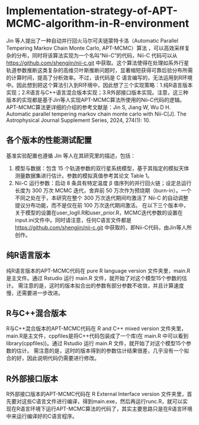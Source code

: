 # Implementation-strategy-of-APT-MCMC-algorithm-in-R-environment
Jin 等人提出了一种自动并行回火马尔可夫链蒙特卡洛（Automatic Parallel Tempering Markov Chain Monte Carlo, APT-MCMC）算法 ，可以高效采样复杂的分布，同时将该算法实现为一个名叫“Nii-C”的代码，Nii-C 代码可以从 https://github.com/shengjin/nii-c.git 中获取。这个算法使得在处理如系外行星轨道参数推断这类复杂的高维贝叶斯推断问题时，显著缩短获得可靠后验分布所需的计算时间，提高了分析效率。不过，该代码是 C 语言编写的，无法运用到R环境中。因此想到把这个算法引入到R环境中，因此想了三个实现策略：1.纯R语言版本实现；2.R语言与C++语言混合版本实现；3.R外部接口版本实现。注意，这三种版本的实现都是基于Jin等人实现APT-MCMC算法所使用的Nii-C代码的逻辑。APT-MCMC算法更详细的介绍的参考文献是：Jin S, Jiang W, Wu D H. Automatic parallel tempering markov chain monte carlo with Nii-C[J]. The Astrophysical Journal Supplement Series, 2024, 274(1): 10.

## 各个版本的性能测试配置
基准实验配置也遵循 Jin 等人在其研究里的描述，包括：
1. 模型与数据：包含 15 个轨道参数的双行星系统模型，基于其指定的模拟天体测量数据集进行估计。参数的模拟真值参考其论文 Table 1。
2. Nii-C 运行参数：启动 8 条具有特定温度 β 值序列的并行回火链；设定总运行长度为 300 万次 MCMC 迭代，舍弃前 50 万次作为预烧期（burn-in）。一个不同之处在于，本研究在整个 300 万次迭代期间均激活了 Nii-C 的自动调整提议分布功能，而不是仅在前 100 万次迭代期间激活。
在以下三个版本中，关于模型的设置在user_logll.R和user_prior.R，MCMC迭代参数的设置在input.ini文件中。同时请注意，任何C语言文件都是 https://github.com/shengjin/nii-c.git 中获取的，即Nii-C代码，由Jin等人所创作。

## 纯R语言版本
纯R语言版本的APT-MCMC代码在 pure R language version 文件夹里，main.R是主文件。通过 Rstudio 运行 main.R 文件，就开始了对这个模型15个参数的估计。
需注意的是，这时的版本拟合出的参数有部分参数不收敛，并且计算速度慢，还需要进一步改进。

## R与C++混合版本
R与C++混合版本的APT-MCMC代码在 R and C++ mixed version 文件夹里，main.R是主文件，cppfiles是将C++代码包装成了一个库(在 main.R 中可以看到library(cppfiles))。通过 Rstudio 运行 main.R 文件，就开始了对这个模型15个参数的估计。
需注意的是，这时的版本得到的参数估计结果很差，几乎没有一个拟合的好，因此说明代码仍需要进行修改。

## R外部接口版本
R外部接口版本的APT-MCMC代码在 R External Interface version 文件夹里，首先要对这些C语言文件进行编译，得到main.exe，然后再运行runc.R，就可以实现在R语言环境下运行APT-MCMC算法的代码了，其实主要思路只是在R语言环境中来运行编译好的C语言程序。

